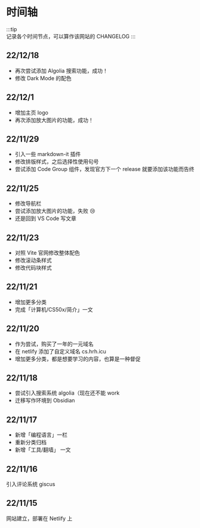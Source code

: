 # 时间轴

:::tip  
记录各个时间节点，可以算作该网站的 CHANGELOG
:::


## 22/12/18

- 再次尝试添加 Algolia 搜索功能，成功！
- 修改 Dark Mode 的配色


## 22/12/1

- 增加主页 logo
- 再次添加放大图片的功能，成功！


## 22/11/29

- 引入一些 markdown-it 插件
- 修改排版样式，之后选择性使用句号
- 尝试添加 Code Group 组件，发现官方下一个 release 就要添加该功能而告终


## 22/11/25

- 修改导航栏
- 尝试添加放大图片的功能，失败 😢
- 还是回到 VS Code 写文章


## 22/11/23

- 对照 Vite 官网修改整体配色
- 修改滚动条样式
- 修改代码块样式


## 22/11/21

- 增加更多分类
- 完成「计算机/CS50x/简介」一文


## 22/11/20

- 作为尝试，购买了一年的一元域名
- 在 netlify 添加了自定义域名 cs.hrh.icu
- 增加更多分类，都是想要学习的内容，也算是一种督促


## 22/11/18

- 尝试引入搜索系统 algolia（现在还不能 work
- 迁移写作环境到 Obsidian


## 22/11/17

- 新增「编程语言」一栏
- 重新分类归档
- 新增「工具/翻墙」 一文


## 22/11/16

引入评论系统 giscus


## 22/11/15

网站建立，部署在 Netlify 上
